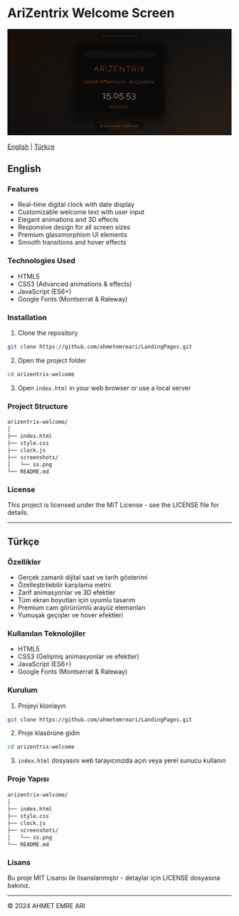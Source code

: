 # AriZentrix Welcome Screen

![AriZentrix Welcome Screen](screenshots/ss.png)

[English](#english) | [Türkçe](#türkçe)

## English

### Features
- Real-time digital clock with date display
- Customizable welcome text with user input
- Elegant animations and 3D effects
- Responsive design for all screen sizes
- Premium glassmorphism UI elements
- Smooth transitions and hover effects

### Technologies Used
- HTML5
- CSS3 (Advanced animations & effects)
- JavaScript (ES6+)
- Google Fonts (Montserrat & Raleway)

### Installation
1. Clone the repository
```bash
git clone https://github.com/ahmetemreari/LandingPages.git
```

2. Open the project folder
```bash
cd arizentrix-welcome
```

3. Open `index.html` in your web browser or use a local server

### Project Structure
```
arizentrix-welcome/
│
├── index.html
├── style.css
├── clock.js
├── screenshots/
│   └── ss.png
└── README.md
```

### License
This project is licensed under the MIT License - see the LICENSE file for details.

---

## Türkçe

### Özellikler
- Gerçek zamanlı dijital saat ve tarih gösterimi
- Özelleştirilebilir karşılama metni
- Zarif animasyonlar ve 3D efektler
- Tüm ekran boyutları için uyumlu tasarım
- Premium cam görünümlü arayüz elemanları
- Yumuşak geçişler ve hover efektleri

### Kullanılan Teknolojiler
- HTML5
- CSS3 (Gelişmiş animasyonlar ve efektler)
- JavaScript (ES6+)
- Google Fonts (Montserrat & Raleway)

### Kurulum
1. Projeyi klonlayın
```bash
git clone https://github.com/ahmetemreari/LandingPages.git
```

2. Proje klasörüne gidin
```bash
cd arizentrix-welcome
```

3. `index.html` dosyasını web tarayıcınızda açın veya yerel sunucu kullanın

### Proje Yapısı
```
arizentrix-welcome/
│
├── index.html
├── style.css
├── clock.js
├── screenshots/
│   └── ss.png
└── README.md
```

### Lisans
Bu proje MIT Lisansı ile lisanslanmıştır - detaylar için LICENSE dosyasına bakınız.

---

© 2024 AHMET EMRE ARI
